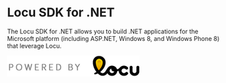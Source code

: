 Locu SDK for .NET
================

The Locu SDK for .NET allows you to build .NET applications for the Microsoft platform (including ASP.NET, Windows 8, and Windows Phone 8) that leverage Locu.

![Powered by Locu](/Images/Locu/poweredby-color@2x.png)